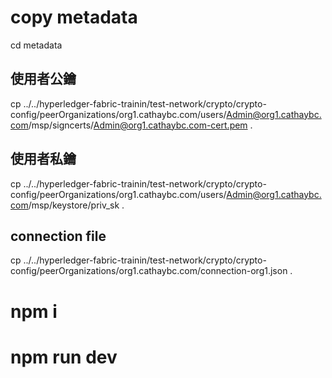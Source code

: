 # copy metadata 


cd metadata
## 使用者公鑰

cp ../../hyperledger-fabric-trainin/test-network/crypto/crypto-config/peerOrganizations/org1.cathaybc.com/users/Admin@org1.cathaybc.com/msp/signcerts/Admin@org1.cathaybc.com-cert.pem .

## 使用者私鑰
cp ../../hyperledger-fabric-trainin/test-network/crypto/crypto-config/peerOrganizations/org1.cathaybc.com/users/Admin@org1.cathaybc.com/msp/keystore/priv_sk .
## connection file
cp ../../hyperledger-fabric-trainin/test-network/crypto/crypto-config/peerOrganizations/org1.cathaybc.com/connection-org1.json .


# npm i
# npm run dev
